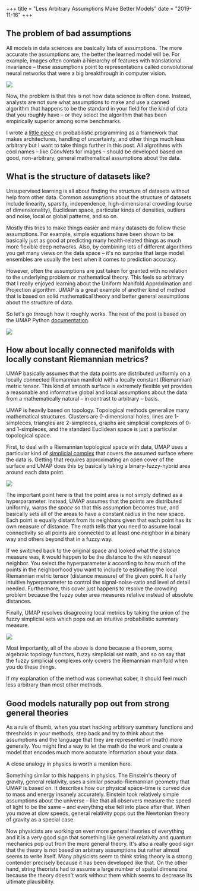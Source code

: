 +++
title = "Less Arbitrary Assumptions Make Better Models"
date = "2019-11-16"
+++

## The problem of bad assumptions

All models in data sciences are basically lists of assumptions. The more accurate the assumptions are, the better the learned model will be. For example, images often contain a hierarchy of features with translational invariance – these assumptions point to representations called convolutional neural networks that were a big breakthrough in computer vision.

<a href="https://www.asimovinstitute.org/neural-network-zoo/"><img src="https://www.asimovinstitute.org/wp-content/uploads/2019/04/NeuralNetworkZoo20042019-1400x2380.png"></a>

Now, the problem is that this is not how data science is often done. Instead, analysts are not sure what assumptions to make and use a canned algorithm that happens to be the standard in your field for the kind of data that you roughly have – or they select the algorithm that has been empirically superior among some benchmarks.

I wrote a <a href="https://eteppo.com/post/probabilistic-programming/" target="_blank"> little piece</a> on probabilistic programming as a framework that makes architectures, handling of uncertainty, and other things much less arbitrary but I want to take things further in this post. All algrotihms with cool names – like _ConvNets_ for images – should be developed based on good, non-arbitrary, general mathematical assumptions about the data.

## What is the structure of datasets like?

Unsupervised learning is all about finding the structure of datasets without help from other data. Common assumptions about the structure of datasets include linearity, sparsity, independence, high-dimensional crowding (curse of dimensionality), Euclidean space, particular kinds of densities, outliers and noise, local or global patterns, and so on.

Mostly this tries to make things easier and many datasets do follow these assumptions. For example, simple equations have been shown to be basically just as good at predicting many health-related things as much more flexible deep networks. Also, by combining lots of different algorithms you get many views on the data space – it's no surprise that large model ensembles are usually the best when it comes to prediction accuracy.

However, often the assumptions are just taken for granted with no relation to the underlying problem or mathematical theory. This feels so arbitrary that I really enjoyed learning about the Uniform Manifold Approximation and Projection algorithm. UMAP is a great example of another kind of method that is based on solid mathematical theory and better general assumptions about the structure of data. 

So let's go through how it roughly works. The rest of the post is based on the UMAP Python <a href="https://umap-learn.readthedocs.io/en/latest/" target="_blank">documentation</a>.

<a href="https://www.quora.com/What-is-a-manifold-in-laymans-terms" target="_blank"><img src="https://qph.fs.quoracdn.net/main-qimg-ab41f71f2d4dfff25bdba08dcc9fde81"></a>

## How about locally connected manifolds with locally constant Riemannian metrics?

UMAP basically assumes that the data points are distributed uniformly on a locally connected Riemannian manifold with a locally constant (Riemannian) metric tensor. This kind of smooth surface is extremely flexible yet provides a reasonable and informative global and local assumptions about the data from a mathematically natural – in contrast to arbitrary – basis. 

UMAP is heavily based on topology. Topological methods generalize many mathematical structures. Clusters are 0-dimensional holes, lines are 1-simpleces, triangles are 2-simpleces, graphs are simplicial complexes of 0- and 1-simpleces, and the standard Euclidean space is just a particular topological space.

First, to deal with a Riemannian topological space with data, UMAP uses a particular kind of <a href="https://en.wikipedia.org/wiki/Vietoris%E2%80%93Rips_complex" target="_blank">simplicial complex</a> that covers the assumed surface where the data is. Getting that requires approximating an open cover of the surface and UMAP does this by basically taking a binary-fuzzy-hybrid area around each data point.

<a href="https://umap-learn.readthedocs.io/en/latest" target="_blank"><img src="https://umap-learn.readthedocs.io/en/latest/_images/how_umap_works_umap_open_cover.png"></a>

The important point here is that the point area is not simply defined as a hyperparameter. Instead, UMAP assumes that the points are distributed uniformly, warps the _space_ so that this assumption becomes true, and basically sets all of the areas to have a constant radius in the new space. Each point is equally distant from its neighbors given that each point has its own measure of distance. The math tells that you need to assume local connectivity so all points are connected to at least one neighbor in a binary way and others beyond that in a fuzzy way.

If we switched back to the original space and looked what the distance measure was, it would happen to be the distance to the kth nearest neighbor. You select the hyperparameter _k_ according to how much of the points in the neighborhood you want to include to estimating the local Riemannian metric tensor (distance measure) of the given point. It a fairly intuitive hyperparameter to control the signal-noise-ratio and level of detail needed. Furthermore, this cover just happens to resolve the crowding problem because the fuzzy outer area measures relative instead of absolute distances.

Finally, UMAP resolves disagreeing local metrics by taking the union of the fuzzy simplicial sets which pops out an intuitive probabilistic summary measure.

<a href="https://en.wikipedia.org/wiki/Curvature_of_Riemannian_manifolds"><img src="https://upload.wikimedia.org/wikipedia/commons/thumb/6/61/Gaussian_curvature.svg/800px-Gaussian_curvature.svg.png"></a>

Most importantly, all of the above is done because a theorem, some algebraic topology functors, fuzzy simplicial set math, and so on say that the fuzzy simplicial complexes only covers the Riemannian manifold when you do these things.

If my explanation of the method was somewhat sober, it should feel much less arbitrary than most other methods.

## Good models naturally pop out from strong general theories

As a rule of thumb, when you start hacking arbitrary summary functions and thresholds in your methods, step back and try to think about the assumptions and the language that they are represented in (math) more generally. You might find a way to let the math do the work and create a model that encodes much more accurate information about your data.

A close analogy in physics is worth a mention here.

Something similar to this happens in physics. The Einstein's theory of gravity, general relativity, uses a similar pseudo-Riemannian geometry that UMAP is based on. It describes how our physical space-time is curved due to mass and energy insanely accurately. Einstein took relatively simple assumptions about the universe – like that all observers measure the speed of light to be the same – and everything else fell into place after that. When you move at slow speeds, general relativity pops out the Newtonian theory of gravity as a special case. 

Now physicists are working on even more general theories of everything and it is a very good sign that something like general relativity and quantum mechanics pop out from the more general theory. It's also a really good sign that the theory is not based on arbitrary assumptions but rather almost seems to write itself. Many physicists seem to think string theory is a strong contender precisely because it has been developed like that. On the other hand, string theorists had to assume a large number of spatial dimensions because the theory doesn't work without them which seems to decrease its ultimate plausibility.